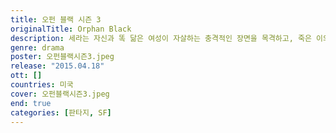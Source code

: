 ```yaml
---
title: 오펀 블랙 시즌 3
originalTitle: Orphan Black
description: 세라는 자신과 똑 닮은 여성이 자살하는 충격적인 장면을 목격하고, 죽은 이의 신분으로 위장한 채 새로운 인생을 살려고 한다.
genre: drama
poster: 오펀블랙시즌3.jpeg
release: "2015.04.18"
ott: []
countries: 미국
cover: 오펀블랙시즌3.jpeg
end: true
categories: [판타지, SF]
---
```

